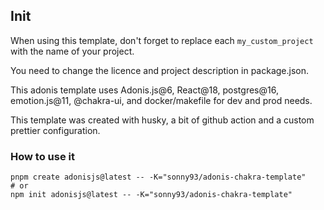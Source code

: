 ## Init

When using this template, don't forget to replace each `my_custom_project` with the name of your project.

You need to change the licence and project description in package.json.

This adonis template uses Adonis.js@6, React@18, postgres@16, emotion.js@11, @chakra-ui, and docker/makefile for dev and prod needs.

This template was created with husky, a bit of github action and a custom prettier configuration.

### How to use it

```shell
pnpm create adonisjs@latest -- -K="sonny93/adonis-chakra-template"
# or
npm init adonisjs@latest -- -K="sonny93/adonis-chakra-template"
```
